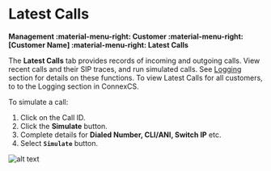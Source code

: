 # Latest Calls
**Management :material-menu-right: Customer :material-menu-right: [Customer Name] :material-menu-right: Latest Calls**

The **Latest Calls** tab provides records of incoming and outgoing calls. View recent calls and their SIP traces, and run simulated calls. See [Logging](https://docs.connexcs.com/logging/) section for details on these functions. To view Latest Calls for all customers, to to the Logging section in ConnexCS. 

To simulate a call: 

1. Click on the Call ID.
2. Click the **Simulate** button.
3. Complete details for **Dialed Number, CLI/ANI, Switch IP** etc.
4. Select **`Simulate`** button.

![alt text][simulate-call]
   

[simulate-call]: /customer/img/52.png "Simulate Call"
